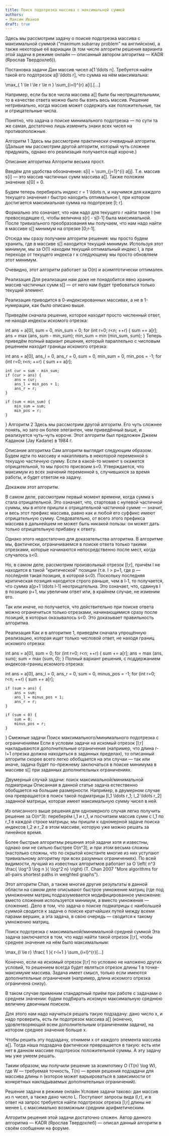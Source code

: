```yaml
---
title: Поиск подотрезка массива с максимальной суммой
authors:
- Максим Иванов
draft: true
---
```


Здесь мы рассмотрим задачу о поиске подотрезка массива с максимальной суммой ("maximum subarray problem" на английском), а также некоторые её вариации (в том числе алгоритм решения варианта этой задачи в режиме онлайн — описанный автором алгоритма — KADR (Ярослав Твердохлеб)).

Постановка задачи
Дан массив чисел a[1 \ldots n]. Требуется найти такой его подотрезок a[l \ldots r], что сумма на нём максимальна:

 \max_{ 1 \le l \le r \le n } \sum_{i=l}^{r} a[i].[...]

Например, если бы все числа массива a[] были бы неотрицательными, то в качестве ответа можно было бы взять весь массив. Решение нетривиально, когда массив может содержать как положительные, так и отрицательные числа.

Понятно, что задача о поиске минимального подотрезка — по сути та же самая, достаточно лишь изменить знаки всех чисел на противоположные.

Алгоритм 1
Здесь мы рассмотрим практически очевидный алгоритм. (Дальше мы рассмотрим другой алгоритм, который чуть сложнее придумать, однако его реализация получается ещё короче.)

Описание алгоритма
Алгоритм весьма прост.

Введём для удобства обозначение: s[i] = \sum_{j=1}^{i} a[j]. Т.е. массив s[i] — это массив частичных сумм массива a[]. Также положим значение s[0] = 0.

Будем теперь перебирать индекс r = 1 \ldots n, и научимся для каждого текущего значения r быстро находить оптимальное l, при котором достигается максимальная сумма на подотрезке [l; r].

Формально это означает, что нам надо для текущего r найти такое l (не превосходящее r), чтобы величина s[r] - s[l-1] была максимальной. После тривиального преобразования мы получаем, что нам надо найти в массиве s[] минимум на отрезке [0;r-1].

Отсюда мы сразу получаем алгоритм решения: мы просто будем хранить, где в массиве s[] находится текущий минимум. Используя этот минимум, мы за O(1) находим текущий оптимальный индекс l, а при переходе от текущего индекса r к следующему мы просто обновляем этот минимум.

Очевидно, этот алгоритм работает за O(n) и асимптотически оптимален.

Реализация
Для реализации нам даже не понадобится явно хранить массив частичных сумм s[] — от него нам будет требоваться только текущий элемент.

Реализация приводится в 0-индексированных массивах, а не в 1-нумерации, как было описано выше.

Приведём сначала решение, которое находит просто численный ответ, не находя индексы искомого отрезка:

int ans = a[0],
	sum = 0,
	min_sum = 0;
for (int r=0; r<n; ++r) {
	sum += a[r];
	ans = max (ans, sum - min_sum);
	min_sum = min (min_sum, sum);
}
Теперь приведём полный вариант решения, который параллельно с числовым решением находит границы искомого отрезка:

int ans = a[0],
	ans_l = 0,
	ans_r = 0,
	sum = 0,
	min_sum = 0,
	min_pos = -1;
for (int r=0; r<n; ++r) {
	sum += a[r];
 
	int cur = sum - min_sum;
	if (cur > ans) {
		ans = cur;
		ans_l = min_pos + 1;
		ans_r = r;
	}
 
	if (sum < min_sum) {
		min_sum = sum;
		min_pos = r;
	}
}
Алгоритм 2
Здесь мы рассмотрим другой алгоритм. Его чуть сложнее понять, но зато он более элегантен, чем приведённый выше, и реализуется чуть-чуть короче. Этот алгоритм был предложен Джеем Каданом (Jay Kadane) в 1984 г.

Описание алгоритма
Сам алгоритм выглядит следующим образом. Будем идти по массиву и накапливать в некоторой переменной s текущую частичную сумму. Если в какой-то момент s окажется отрицательной, то мы просто присвоим s=0. Утверждается, что максимум из всех значений переменной s, случившихся за время работы, и будет ответом на задачу.

Докажем этот алгоритм.

В самом деле, рассмотрим первый момент времени, когда сумма s стала отрицательной. Это означает, что, стартовав с нулевой частичной суммы, мы в итоге пришли к отрицательной частичной сумме — значит, и весь этот префикс массива, равно как и любой его суффикс имеют отрицательную сумму. Следовательно, от всего этого префикса массива в дальнейшем не может быть никакой пользы: он может дать только отрицательную прибавку к ответу.

Однако этого недостаточно для доказательства алгоритма. В алгоритме мы, фактически, ограничиваемся в поиске ответа только такими отрезками, которые начинаются непосредственно после мест, когда случалось s<0.

Но, в самом деле, рассмотрим произвольный отрезок [l;r], причём l не находится в такой "критической" позиции (т.е. l > p+1, где p — последняя такая позиция, в которой s<0). Поскольку последняя критическая позиция находится строго раньше, чем в l-1, то получается, что сумма a[p+1 \ldots l-1] неотрицательна. Это означает, что, сдвинув l в позицию p+1, мы увеличим ответ или, в крайнем случае, не изменим его.

Так или иначе, но получается, что действительно при поиске ответа можно ограничиться только отрезками, начинающимися сразу после позиций, в которых оказывалось s<0. Это доказывает правильность алгоритма.

Реализация
Как и в алгоритме 1, приведём сначала упрощённую реализацию, которая ищет только числовой ответ, не находя границ искомого отрезка:

int ans = a[0],
	sum = 0;
for (int r=0; r<n; ++r) {
	sum += a[r];
	ans = max (ans, sum);
	sum = max (sum, 0);
}
Полный вариант решения, с поддержанием индексов-границ искомого отрезка:

int ans = a[0],
	ans_l = 0,
	ans_r = 0,
	sum = 0,
	minus_pos = -1;
for (int r=0; r<n; ++r) {
	sum += a[r];
 
	if (sum > ans) {
		ans = sum;
		ans_l = minus_pos + 1;
		ans_r = r;
	}
 
	if (sum < 0) {
		sum = 0;
		minus_pos = r;
	}
}
Смежные задачи
Поиск максимального/минимального подотрезка с ограничениями
Если в условии задачи на искомый отрезок [l;r] накладываются дополнительные ограничения (например, что длина r-l+1 отрезка должна находиться в заданных пределах), то описанный алгоритм скорее всего легко обобщается на эти случаи — так или иначе, задача будет по-прежнему заключаться в поиске минимума в массиве s[] при заданных дополнительных ограничениях.

Двумерный случай задачи: поиск максимальной/минимальной подматрицы
Описанная в данной статье задача естественно обобщается на большие размерности. Например, в двумерном случае она превращается в поиск такой подматрицы [l_1 \ldots r_1; l_2 \ldots r_2] заданной матрицы, которая имеет максимальную сумму чисел в ней.

Из описанного выше решения для одномерного случая легко получить решение за O(n^3): переберём l_1 и r_1, и посчитаем массив сумм с l_1 по r_1 в каждой строке матрицы; мы пришли к одномерной задаче поиска индексов l_2 и r_2 в этом массиве, которую уже можно решать за линейное время.

Более быстрые алгоритмы решения этой задачи хотя и известны, однако они не сильно быстрее O(n^3), и при этом весьма сложны (настолько сложны, что по скрытой константе многие из них уступают тривиальному алгоритму при всех разумных ограничениях). По всей видимости, лучший из известных алгоритмов работает за O \left( n^3 \frac{ \log^3 \log n }{ \log^2 n} \right) (T. Chan 2007 "More algorithms for all-pairs shortest paths in weighted graphs").

Этот алгоритм Chan, а также многие другие результаты в данной области на самом деле описывают быстрое умножение матриц (где под умножением матриц подразумевается модифицированное умножение: вместо сложения используется минимум, а вместо умножения — сложение). Дело в том, что задача о поиске подматрицы с наибольшей суммой сводится к задаче о поиске кратчайших путей между всеми парами вершин, а эта задача, в свою очередь — сводится к такому умножению матриц.

Поиск подотрезка с максимальной/минимальной средней суммой
Эта задача заключается в том, что надо найти такой отрезок [l;r], чтобы среднее значение на нём было максимальным:

 \max_{l \le r} \frac{ 1 }{ r-l+1 } \sum_{i=l}^{r}[...]

Конечно, если на искомый отрезок [l;r] по условию не наложено других условий, то решением всегда будет являться отрезок длины 1 в точке-максимуме массива. Задача имеет смысл, только если имеются дополнительные ограничения (например, длина искомого отрезка ограничена снизу).

В таком случае применим стандартный приём при работе с задачами о среднем значении: будем подбирать искомую максимальную среднюю величину двоичным поиском.

Для этого нам надо научиться решать такую подзадачу: дано число x, и надо проверить, есть ли подотрезок массива a[] (конечно, удовлетворяющий всем дополнительным ограничениям задачи), на котором среднее значение больше x.

Чтобы решить эту подзадачу, отнимем x от каждого элемента массива a[]. Тогда наша подзадача фактически превращается в такую: есть или нет в данном массиве подотрезок положительной суммы. А эту задачу мы уже умеем решать.

Таким образом, мы получили решение за асимпотику O (T(n) \log W), где W — требуемая точность, T(n) — время решения подзадачи для массива длины n (которое может варьироваться в зависимости от конкретных накладываемых дополнительных ограничений).

Решение задачи в режиме онлайн
Условие задачи таково: дан массив из n чисел, а также дано число L. Поступают запросы вида (l,r), и в ответ на запрос требуется найти подотрезок отрезка [l;r] длины не менее L с максимально возможным средним арифметическим.

Алгоритм решения этой задачи достаточно сложен. Автор данного алгоритма — KADR (Ярослав Твердохлеб) — описал данный алгоритм в своём сообщении на форуме.

